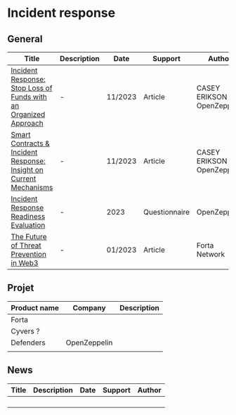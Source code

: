 # Incident response

## General

| Title                                                        | Description | Date    | Support       | Author                       |
| ------------------------------------------------------------ | ----------- | ------- | ------------- | ---------------------------- |
| [Incident Response: Stop Loss of Funds with an Organized Approach](https://blog.openzeppelin.com/incident-response-stop-loss-of-funds-with-an-organized-approach) | -           | 11/2023 | Article       | CASEY ERIKSON / OpenZeppelin |
| [Smart Contracts & Incident Response: Insight on Current Mechanisms](https://blog.openzeppelin.com/smart-contracts-incident-response-insight-on-current-mechanisms) | -           | 11/2023 | Article       | CASEY ERIKSON / OpenZeppelin |
| [Incident Response Readiness Evaluation](https://www.openzeppelin.com/incident-readiness) | -           | 2023    | Questionnaire | OpenZeppelin                 |
| [The Future of Threat Prevention in Web3](https://forta.org/blog/the-future-of-threat-prevention-in-web3/) | -           | 01/2023 | Article       | Forta Network                |

## Projet

| Product name | Company      | Description |
| ------------ | ------------ | ----------- |
| Forta        |              |             |
| Cyvers ?     |              |             |
| Defenders    | OpenZeppelin |             |
|              |              |             |

## News

| Title | Description | Date | Support | Author |
| ----- | ----------- | ---- | ------- | ------ |
|       |             |      |         |        |
|       |             |      |         |        |
|       |             |      |         |        |
|       |             |      |         |        |

